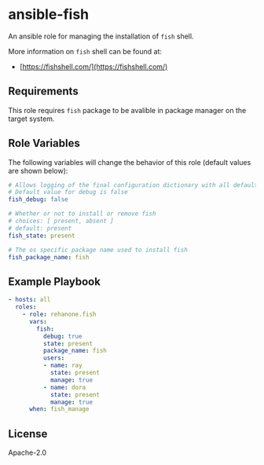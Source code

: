 ansible-fish
=========

An ansible role for managing the installation of `fish` shell.

More information on `fish` shell can be found at:

  - [https://fishshell.com/](https://fishshell.com/)


Requirements
------------

This role requires `fish`  package to be avalible in package manager on the target system.

Role Variables
--------------

The following variables will change the behavior of this role (default values
are shown below):

```yaml
# Allows logging of the final configuration dictionary with all defaulted values which can be helpful for debugging
# Default value for debug is false
fish_debug: false

# Whether or not to install or remove fish
# choices: [ present, absent ]
# default: present
fish_state: present

# The os specific package name used to install fish
fish_package_name: fish

```

Example Playbook
----------------

```yaml
- hosts: all
  roles:
    - role: rehanone.fish
      vars:
        fish:
          debug: true
          state: present
          package_name: fish
          users:
          - name: ray
            state: present
            manage: true
          - name: dora
            state: present
            manage: true
      when: fish_manage
```

License
-------

Apache-2.0
